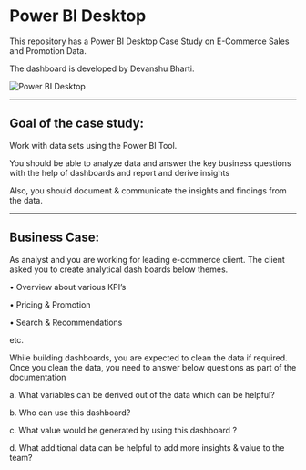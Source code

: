 # **Power BI Desktop**
This repository has a Power BI Desktop Case Study on E-Commerce Sales and Promotion Data.

The dashboard is developed by Devanshu Bharti.

![Power BI Desktop](https://logos-world.net/wp-content/uploads/2022/02/Microsoft-Power-BI-Symbol.png)


---


## **Goal of the case study:**

Work with data sets using the Power BI Tool. 

You should be able to analyze data and answer the key business questions with the help of dashboards and report and derive insights

Also, you should document & communicate the insights and findings from the data.

---

## **Business Case:**
As analyst and you are working for leading e-commerce client. The client asked you to create analytical dash boards below themes.

• Overview about various KPI’s

• Pricing & Promotion

• Search & Recommendations

etc.

While building dashboards, you are expected to clean the data if required. Once you clean the data, you need to answer below questions as part of the documentation

a. What variables can be derived out of the data which can be helpful?

b. Who can use this dashboard?

c. What value would be generated by using this dashboard ?

d. What additional data can be helpful to add more insights & value to the team?

